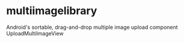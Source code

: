 # multiimagelibrary
Android's sortable, drag-and-drop multiple image upload component UploadMultiImageView

